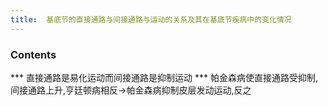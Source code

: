 ```yaml
---
title:  基底节的直接通路与间接通路与运动的关系及其在基底节疾病中的变化情况
--- 
```


### Contents
*** 直接通路是易化运动而间接通路是抑制运动
*** 帕金森病使直接通路受抑制,间接通路上升,亨廷顿病相反→帕金森病抑制皮层发动运动,反之

